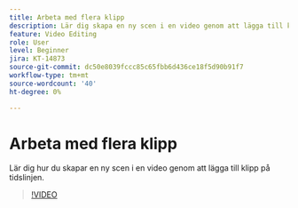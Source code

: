 ```yaml
---
title: Arbeta med flera klipp
description: Lär dig skapa en ny scen i en video genom att lägga till klipp på tidslinjen
feature: Video Editing
role: User
level: Beginner
jira: KT-14873
source-git-commit: dc50e8039fccc85c65fbb6d436ce18f5d90b91f7
workflow-type: tm+mt
source-wordcount: '40'
ht-degree: 0%

---
```


# Arbeta med flera klipp

Lär dig hur du skapar en ny scen i en video genom att lägga till klipp på tidslinjen.

>[!VIDEO](https://video.tv.adobe.com/v/3427091?quality=12&learn=on&hidetitle=true)
